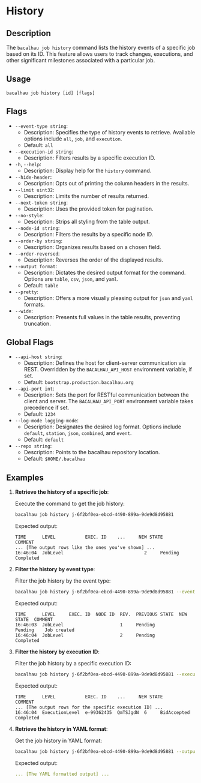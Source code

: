 # History

## Description

The `bacalhau job history` command lists the history events of a specific job based on its ID. This feature allows users to track changes, executions, and other significant milestones associated with a particular job.

## Usage

```
bacalhau job history [id] [flags]
```

## Flags

* `--event-type string`:
  * Description: Specifies the type of history events to retrieve. Available options include `all`, `job`, and `execution`.
  * Default: `all`
* `--execution-id string`:
  * Description: Filters results by a specific execution ID.
* `-h`, `--help`:
  * Description: Display help for the `history` command.
* `--hide-header`:
  * Description: Opts out of printing the column headers in the results.
* `--limit uint32`:
  * Description: Limits the number of results returned.
* `--next-token string`:
  * Description: Uses the provided token for pagination.
* `--no-style`:
  * Description: Strips all styling from the table output.
* `--node-id string`:
  * Description: Filters the results by a specific node ID.
* `--order-by string`:
  * Description: Organizes results based on a chosen field.
* `--order-reversed`:
  * Description: Reverses the order of the displayed results.
* `--output format`:
  * Description: Dictates the desired output format for the command. Options are `table`, `csv`, `json`, and `yaml`.
  * Default: `table`
* `--pretty`:
  * Description: Offers a more visually pleasing output for `json` and `yaml` formats.
* `--wide`:
  * Description: Presents full values in the table results, preventing truncation.

## Global Flags

* `--api-host string`:
  * Description: Defines the host for client-server communication via REST. Overridden by the `BACALHAU_API_HOST` environment variable, if set.
  * Default: `bootstrap.production.bacalhau.org`
* `--api-port int`:
  * Description: Sets the port for RESTful communication between the client and server. The `BACALHAU_API_PORT` environment variable takes precedence if set.
  * Default: `1234`
* `--log-mode logging-mode`:
  * Description: Designates the desired log format. Options include `default`, `station`, `json`, `combined`, and `event`.
  * Default: `default`
* `--repo string`:
  * Description: Points to the bacalhau repository location.
  * Default: `$HOME/.bacalhau`

## Examples

1.  **Retrieve the history of a specific job**:

    Execute the command to get the job history:

    ```bash
    bacalhau job history j-6f2bf0ea-ebcd-4490-899a-9de9d8d95881
    ```

    Expected output:

    ```plaintext
    TIME      LEVEL           EXEC. ID    ...     NEW STATE          COMMENT
    ... [The output rows like the ones you've shown] ...
    16:46:04  JobLevel                              2     Pending            Completed
    ```
2.  **Filter the history by event type**:

    Filter the job history by the event type:

    ```bash
    bacalhau job history j-6f2bf0ea-ebcd-4490-899a-9de9d8d95881 --event-type job
    ```

    Expected output:

    ```plaintext
    TIME      LEVEL     EXEC. ID  NODE ID  REV.  PREVIOUS STATE  NEW STATE  COMMENT
    16:46:03  JobLevel                     1     Pending         Pending    Job created
    16:46:04  JobLevel                     2     Pending         Completed
    ```
3.  **Filter the history by execution ID**:

    Filter the job history by a specific execution ID:

    ```bash
    bacalhau job history j-6f2bf0ea-ebcd-4490-899a-9de9d8d95881 --execution-id e-99362435
    ```

    Expected output:

    ```plaintext
    TIME      LEVEL           EXEC. ID    ...     NEW STATE          COMMENT
    ... [The output rows for the specific execution ID] ...
    16:46:04  ExecutionLevel  e-99362435  QmTSJgdN  6     BidAccepted        Completed
    ```
4.  **Retrieve the history in YAML format**:

    Get the job history in YAML format:

    ```bash
    bacalhau job history j-6f2bf0ea-ebcd-4490-899a-9de9d8d95881 --output yaml
    ```

    Expected output:

    ```yaml
    ... [The YAML formatted output] ...
    ```
